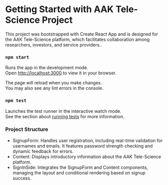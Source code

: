 # Getting Started with AAK Tele-Science Project

This project was bootstrapped with Create React App and is designed for the AAK Tele-Science platform, which facilitates collaboration among researchers, investors, and service providers..


### `npm start`

Runs the app in the development mode.\
Open [http://localhost:3000](http://localhost:3000) to view it in your browser.

The page will reload when you make changes.\
You may also see any lint errors in the console.

### `npm test`

Launches the test runner in the interactive watch mode.\
See the section about [running tests](https://facebook.github.io/create-react-app/docs/running-tests) for more information.

### Project Structure

- SignupForm: Handles user registration, including real-time validation for usernames and emails. It features password strength checking and dynamic feedback for errors.
- Content: Displays introductory information about the AAK Tele-Science platform.
- SignInSide: Integrates the SignupForm and Content components, managing the layout and conditional rendering based on signup success.

